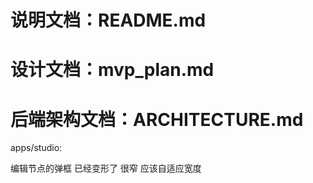 # 说明文档：README.md
# 设计文档：mvp_plan.md
# 后端架构文档：ARCHITECTURE.md


apps/studio:

编辑节点的弹框 已经变形了 很窄 应该自适应宽度
